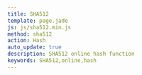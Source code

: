 ```yaml
---
title: SHA512
template: page.jade
js: js/sha512.min.js
method: sha512
action: Hash
auto_update: true
description: SHA512 online hash function
keywords: SHA512,online,hash
---
```

